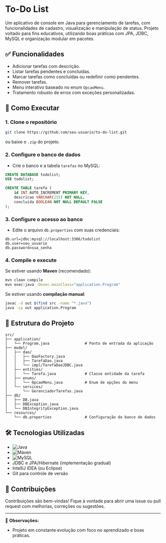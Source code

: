 # To-Do List

Um aplicativo de console em Java para gerenciamento de tarefas, com funcionalidades de cadastro, visualização e manipulação de status. Projeto voltado para fins educativos, utilizando boas práticas com JPA, JDBC, MySQL e organização modular em pacotes.

## ✅ Funcionalidades
- Adicionar tarefas com descrição.
- Listar tarefas pendentes e concluídas.
- Marcar tarefas como concluídas ou redefinir como pendentes.
- Remover tarefas.
- Menu interativo baseado no enum `OpcaoMenu`.
- Tratamento robusto de erros com exceções personalizadas.

## 🚀 Como Executar

### 1. Clone o repositório
```bash
git clone https://github.com/seu-usuario/to-do-list.git
```
ou baixe o `.zip` do projeto.

### 2. Configure o banco de dados
- Crie o banco e a tabela `tarefas` no MySQL:
```sql
CREATE DATABASE todolist;
USE todolist;

CREATE TABLE tarefa (
    id INT AUTO_INCREMENT PRIMARY KEY,
    descricao VARCHAR(255) NOT NULL,
    concluida BOOLEAN NOT NULL DEFAULT FALSE
);
```

### 3. Configure o acesso ao banco
- Edite o arquivo `db.properties` com suas credenciais:
```properties
db.url=jdbc:mysql://localhost:3306/todolist
db.user=seu_usuario
db.password=sua_senha
```

### 4. Compile e execute
Se estiver usando **Maven** (recomendado):

```bash
mvn clean compile
mvn exec:java -Dexec.mainClass="application.Program"
```

Se estiver usando **compilação manual**:

```bash
javac -d out $(find src -name "*.java")
java -cp out application.Program
```

## 📁 Estrutura do Projeto

```
src/
├── application/
│   └── Program.java                # Ponto de entrada da aplicação
├── model/
│   ├── dao/
│   │   ├── DaoFactory.java
│   │   ├── TarefaDao.java
│   │   └── impl/TarefaDaoJDBC.java
│   ├── entities/
│   │   └── Tarefa.java             # Classe entidade da tarefa
│   ├── enums/
│   │   └── OpcaoMenu.java          # Enum de opções do menu
│   └── services/
│       └── GerenciadorTarefas.java
├── db/
│   ├── DB.java
│   ├── DBException.java
│   └── DBIntegrityException.java
└── resources/
    └── db.properties               # Configuração do banco de dados
```

## 🛠 Tecnologias Utilizadas
- ![Java](https://img.shields.io/badge/Java-17+-blue)
- ![Maven](https://img.shields.io/badge/Maven-Build%20Tool-orange)
- ![MySQL](https://img.shields.io/badge/MySQL-Database-blue)
- JDBC e JPA/Hibernate (implementação gradual)
- IntelliJ IDEA (ou Eclipse)
- Git para controle de versão

## 🤝 Contribuições

Contribuições são bem-vindas! Fique à vontade para abrir uma issue ou pull request com melhorias, correções ou sugestões.

---

📌 **Observações:**
- Projeto em constante evolução com foco no aprendizado e boas práticas.
  
